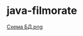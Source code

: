 # java-filmorate
[Схема БД.png](https://github.com/alexeiyanenko/java-filmorate/blob/main/%D0%A1%D1%85%D0%B5%D0%BC%D0%B0%20%D0%91%D0%94.png)

